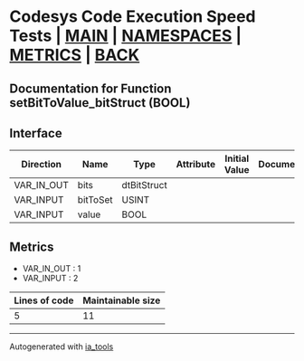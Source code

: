 # Codesys Code Execution Speed Tests | [MAIN] | [NAMESPACES] | [METRICS] | [BACK]  

## Documentation for Function setBitToValue_bitStruct (BOOL)  

## Interface  

| Direction | Name | Type | Attribute | Initial Value | Documentation |
| --------- | ---- | ---- | --------- | ------------- | ------------- |
| VAR_IN_OUT | bits | dtBitStruct |  |  |  |  
| VAR_INPUT | bitToSet | USINT |  |  |  |  
| VAR_INPUT | value | BOOL |  |  |  |  


## Metrics  

- VAR_IN_OUT : 1
- VAR_INPUT : 2

| Lines of code | Maintainable size |
| ------------- | ----------------- |
| 5 | 11 |

---
Autogenerated with [ia_tools](https://github.com/tkucic/ia_tools)  

[MAIN]: ../../../../index.md
[NAMESPACES]: ../../nsList.md
[METRICS]: ../../../metrics.md
[BACK]: ../nsMain.md
